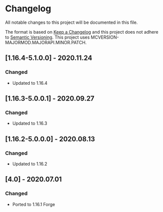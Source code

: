 # Changelog
All notable changes to this project will be documented in this file.

The format is based on [Keep a Changelog](http://keepachangelog.com/en/1.0.0/) and this project does not adhere to [Semantic Versioning](http://semver.org/spec/v2.0.0.html).
This project uses MCVERSION-MAJORMOD.MAJORAPI.MINOR.PATCH.

## [1.16.4-5.1.0.0] - 2020.11.24
### Changed
- Updated to 1.16.4

## [1.16.3-5.0.0.1] - 2020.09.27
### Changed
- Updated to 1.16.3

## [1.16.2-5.0.0.0] - 2020.08.13
### Changed
- Updated to 1.16.2

## [4.0] - 2020.07.01
### Changed
- Ported to 1.16.1 Forge